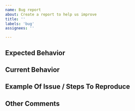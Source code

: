 ```yaml
---
name: Bug report
about: Create a report to help us improve
title: ''
labels: 'bug'
assignees: ''

---
```


<!--- Provide a general summary of the issue in the Title above -->

## Expected Behavior
<!--- Tell us what should happen -->

## Current Behavior
<!--- Tell us what happens instead of the expected behavior -->

## Example Of Issue / Steps To Reproduce
<!--- Provide a link to a publicly accessible Deadpendency report showing the issue -->
<!--- Or, if your repository is private, provide steps that will trigger the behavior -->
<!--- If a specific dependency is not showing the expected result, feel free to just list the package name -->

## Other Comments
<!--- Tell us anything else that is relevant -->